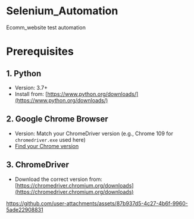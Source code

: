 
# Selenium_Automation
Ecomm_website test automation

# Prerequisites

## 1. Python
- Version: 3.7+  
- Install from: [https://www.python.org/downloads/](https://www.python.org/downloads/)

## 2. Google Chrome Browser
- Version: Match your ChromeDriver version (e.g., Chrome 109 for `chromedriver.exe` used here)  
- [Find your Chrome version](chrome://settings/help)

## 3. ChromeDriver
- Download the correct version from: [https://chromedriver.chromium.org/downloads](https://chromedriver.chromium.org/downloads)

https://github.com/user-attachments/assets/87b937d5-4c27-4b6f-9960-5ade22908831

